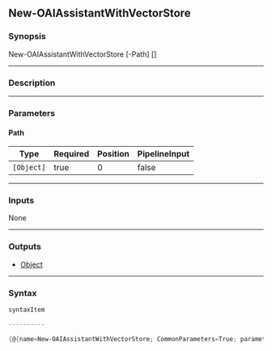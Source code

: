 New-OAIAssistantWithVectorStore
-------------------------------

### Synopsis

New-OAIAssistantWithVectorStore [-Path] <Object> [<CommonParameters>]

---

### Description

---

### Parameters
#### **Path**

|Type      |Required|Position|PipelineInput|
|----------|--------|--------|-------------|
|`[Object]`|true    |0       |false        |

---

### Inputs
None

---

### Outputs
* [Object](https://learn.microsoft.com/en-us/dotnet/api/System.Object)

---

### Syntax
```PowerShell
syntaxItem
```
```PowerShell
----------
```
```PowerShell
{@{name=New-OAIAssistantWithVectorStore; CommonParameters=True; parameter=System.Object[]}}
```
